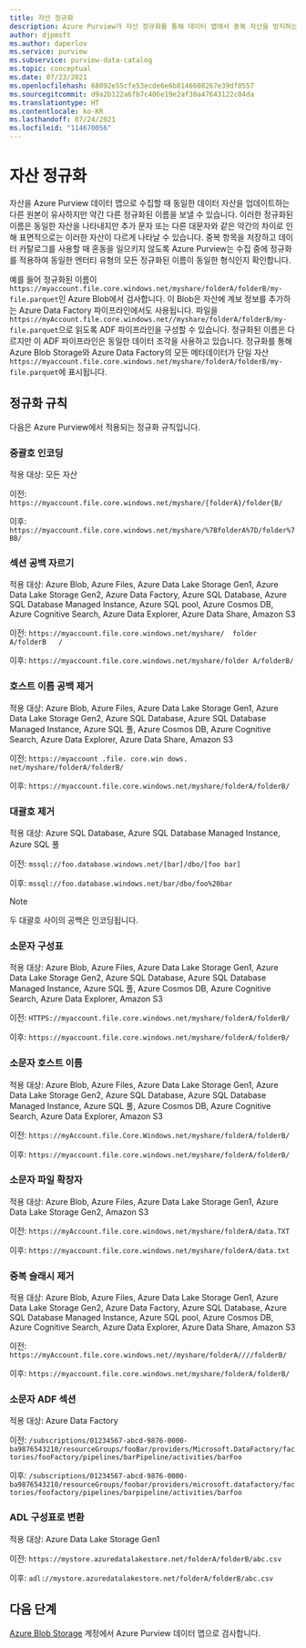 ```yaml
---
title: 자산 정규화
description: Azure Purview가 자산 정규화를 통해 데이터 맵에서 중복 자산을 방지하는 방법 알아보기
author: djpmsft
ms.author: daperlov
ms.service: purview
ms.subservice: purview-data-catalog
ms.topic: conceptual
ms.date: 07/23/2021
ms.openlocfilehash: 68092e55cfe53ecde6e6b8146608267e39df0557
ms.sourcegitcommit: d9a2b122a6fb7c406e19e2af30a47643122c04da
ms.translationtype: HT
ms.contentlocale: ko-KR
ms.lasthandoff: 07/24/2021
ms.locfileid: "114670056"
---
```

# <a name="asset-normalization"></a>자산 정규화

자산을 Azure Purview 데이터 맵으로 수집할 때 동일한 데이터 자산을 업데이트하는 다른 원본이 유사하지만 약간 다른 정규화된 이름을 보낼 수 있습니다. 이러한 정규화된 이름은 동일한 자산을 나타내지만 추가 문자 또는 다른 대문자와 같은 약간의 차이로 인해 표면적으로는 이러한 자산이 다르게 나타날 수 있습니다. 중복 항목을 저장하고 데이터 카탈로그를 사용할 때 혼동을 일으키지 않도록 Azure Purview는 수집 중에 정규화를 적용하여 동일한 엔터티 유형의 모든 정규화된 이름이 동일한 형식인지 확인합니다.

예를 들어 정규화된 이름이 `https://myaccount.file.core.windows.net/myshare/folderA/folderB/my-file.parquet`인 Azure Blob에서 검사합니다. 이 Blob은 자산에 계보 정보를 추가하는 Azure Data Factory 파이프라인에서도 사용됩니다. 파일을 `https://myAccount.file.core.windows.net//myshare/folderA/folderB/my-file.parquet`으로 읽도록 ADF 파이프라인을 구성할 수 있습니다. 정규화된 이름은 다르지만 이 ADF 파이프라인은 동일한 데이터 조각을 사용하고 있습니다. 정규화를 통해 Azure Blob Storage와 Azure Data Factory의 모든 메타데이터가 단일 자산 `https://myaccount.file.core.windows.net/myshare/folderA/folderB/my-file.parquet`에 표시됩니다.

## <a name="normalization-rules"></a>정규화 규칙

다음은 Azure Purview에서 적용되는 정규화 규칙입니다.

### <a name="encode-curly-brackets"></a>중괄호 인코딩
적용 대상: 모든 자산

이전: `https://myaccount.file.core.windows.net/myshare/{folderA}/folder{B/`

이후: `https://myaccount.file.core.windows.net/myshare/%7BfolderA%7D/folder%7BB/`

### <a name="trim-section-spaces"></a>섹션 공백 자르기
적용 대상: Azure Blob, Azure Files, Azure Data Lake Storage Gen1, Azure Data Lake Storage Gen2, Azure Data Factory, Azure SQL Database, Azure SQL Database Managed Instance, Azure SQL pool, Azure Cosmos DB, Azure Cognitive Search, Azure Data Explorer, Azure Data Share, Amazon S3

이전: `https://myaccount.file.core.windows.net/myshare/  folder A/folderB   /`

이후: `https://myaccount.file.core.windows.net/myshare/folder A/folderB/`

### <a name="remove-hostname-spaces"></a>호스트 이름 공백 제거
적용 대상: Azure Blob, Azure Files, Azure Data Lake Storage Gen1, Azure Data Lake Storage Gen2, Azure SQL Database, Azure SQL Database Managed Instance, Azure SQL 풀, Azure Cosmos DB, Azure Cognitive Search, Azure Data Explorer, Azure Data Share, Amazon S3

이전: `https://myaccount .file. core.win dows. net/myshare/folderA/folderB/`

이후: `https://myaccount.file.core.windows.net/myshare/folderA/folderB/`

### <a name="remove-square-brackets"></a>대괄호 제거 
적용 대상: Azure SQL Database, Azure SQL Database Managed Instance, Azure SQL 풀

이전: `mssql://foo.database.windows.net/[bar]/dbo/[foo bar]`

이후: `mssql://foo.database.windows.net/bar/dbo/foo%20bar`

> [!NOTE]
> 두 대괄호 사이의 공백은 인코딩됩니다.

### <a name="lowercase-scheme"></a>소문자 구성표
적용 대상: Azure Blob, Azure Files, Azure Data Lake Storage Gen1, Azure Data Lake Storage Gen2, Azure SQL Database, Azure SQL Database Managed Instance, Azure SQL 풀, Azure Cosmos DB, Azure Cognitive Search, Azure Data Explorer, Amazon S3

이전: `HTTPS://myaccount.file.core.windows.net/myshare/folderA/folderB/`

이후: `https://myaccount.file.core.windows.net/myshare/folderA/folderB/`

### <a name="lowercase-hostname"></a>소문자 호스트 이름
적용 대상: Azure Blob, Azure Files, Azure Data Lake Storage Gen1, Azure Data Lake Storage Gen2, Azure SQL Database, Azure SQL Database Managed Instance, Azure SQL 풀, Azure Cosmos DB, Azure Cognitive Search, Azure Data Explorer, Amazon S3

이전: `https://myAccount.file.Core.Windows.net/myshare/folderA/folderB/`

이후: `https://myaccount.file.core.windows.net/myshare/folderA/folderB/`

### <a name="lowercase-file-extension"></a>소문자 파일 확장자
적용 대상: Azure Blob, Azure Files, Azure Data Lake Storage Gen1, Azure Data Lake Storage Gen2, Amazon S3

이전: `https://myAccount.file.core.windows.net/myshare/folderA/data.TXT`

이후: `https://myaccount.file.core.windows.net/myshare/folderA/data.txt`

### <a name="remove-duplicate-slash"></a>중복 슬래시 제거
적용 대상: Azure Blob, Azure Files, Azure Data Lake Storage Gen1, Azure Data Lake Storage Gen2, Azure Data Factory, Azure SQL Database, Azure SQL Database Managed Instance, Azure SQL pool, Azure Cosmos DB, Azure Cognitive Search, Azure Data Explorer, Azure Data Share, Amazon S3

이전: `https://myAccount.file.core.windows.net//myshare/folderA////folderB/`

이후: `https://myaccount.file.core.windows.net/myshare/folderA/folderB/`

### <a name="lowercase-adf-sections"></a>소문자 ADF 섹션
적용 대상: Azure Data Factory

이전: `/subscriptions/01234567-abcd-9876-0000-ba9876543210/resourceGroups/fooBar/providers/Microsoft.DataFactory/factories/fooFactory/pipelines/barPipeline/activities/barFoo`

이후: `/subscriptions/01234567-abcd-9876-0000-ba9876543210/resourceGroups/foobar/providers/microsoft.datafactory/factories/foofactory/pipelines/barpipeline/activities/barfoo`

### <a name="convert-to-adl-scheme"></a>ADL 구성표로 변환
적용 대상: Azure Data Lake Storage Gen1

이전: `https://mystore.azuredatalakestore.net/folderA/folderB/abc.csv`

이후: `adl://mystore.azuredatalakestore.net/folderA/folderB/abc.csv`

## <a name="next-steps"></a>다음 단계

[Azure Blob Storage](register-scan-azure-blob-storage-source.md) 계정에서 Azure Purview 데이터 맵으로 검사합니다. 